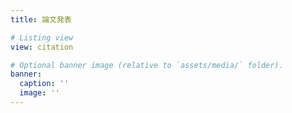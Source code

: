 ```yaml
---
title: 論文発表

# Listing view
view: citation

# Optional banner image (relative to `assets/media/` folder).
banner:
  caption: ''
  image: ''
---
```

